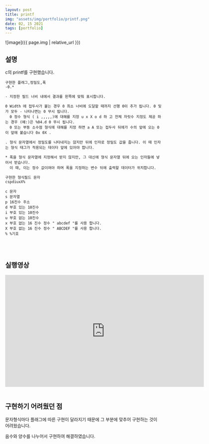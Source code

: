 ```yaml
---
layout: post
title: printf
img: "assets/img/portfolio/printf.png"
date: 02, 15 2021
tags: [portfolio]
---
```


![image]({{ page.img | relative_url }})

## 설명

c의
printf를 구현했습니다.

    구현한 플래그,정밀도,폭
    -0.*

    - 지정한 필드 너비 내에서 결과를 왼쪽에 맞춰 표시합니다.	
    
    0 Width 에 접두사가 붙는 경우 0 최소 너비에 도달할 때까지 선행 0이 추가 됩니다. 0 및가 모두 - 나타나면는 0 무시 됩니다. 
      0 정수 형식 ( i ,,,,,)에 대해를 지정 u x X o d 하 고 전체 자릿수 지정도 제공 하는 경우 (예:)은 %04.d 0 무시 됩니다.
      0 또는 부동 소수점 형식에 대해를 지정 하면 a A 또는 접두사 뒤에가 수의 앞에 오는 0이 앞에 붙습니다 0x 0X .	

    . 형식 문자열에서 정밀도를 나타내지는 않지만 뒤에 인자로 정밀도 값을 줍니다. 이 때 인자는 형식 태그가 적용되는 데이타 앞에 있어야 합니다.

    * 폭을 형식 문자열에 지정해서 받지 않지만, 그 대신에 형식 문자열 뒤에 오는 인자들에 넣어서 받습니다.
      이 때, 이는 정수 값이여야 하며 폭을 지정하는 변수 뒤에 출력할 데이터가 위치합니다.

    구현한 형식필드 문자
    cspdiuxX%

    c 문자
    s 문자열
    p 16진수 주소
    d 부호 있는 10진수
    i 부호 있는 10진수
    u 부호 없는 10진수
    x 부호 없는 16 진수 정수 " abcdef "를 사용 합니다.
    X 부호 없는 16 진수 정수 " ABCDEF "를 사용 합니다.
    % %기호

<br/>
<br/>

## 실행영상 
<iframe width="640" height="360" src="https://youtu.be/SsAQwVXiXfk" frameborder="0" gesture="media" allowfullscreen=""></iframe>


<br/>
<br/>

## 구현하기 어려웠던 점

문자형식마다 플래그에 따른 구현이 달라지기 때문에 그 부분에 맞추어 구현하는 것이 어려웠습니다.

음수와 양수를 나누어서 구현하여 해결하였습니다.
